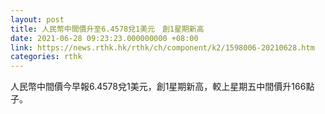 ```yaml
---
layout: post
title: 人民幣中間價升至6.4578兌1美元　創1星期新高
date: 2021-06-28 09:23:23.000000000 +08:00
link: https://news.rthk.hk/rthk/ch/component/k2/1598006-20210628.htm
categories: rthk
---
```


人民幣中間價今早報6.4578兌1美元，創1星期新高，較上星期五中間價升166點子。
